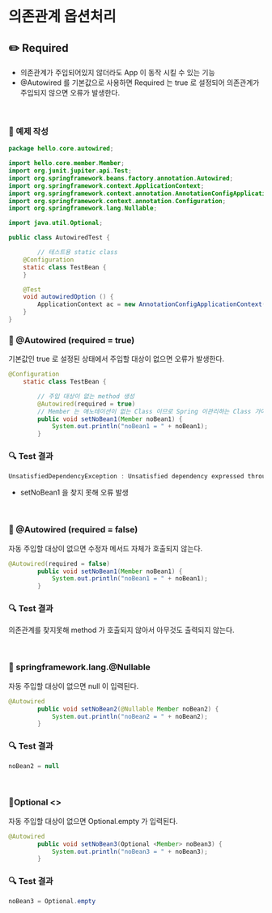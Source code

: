 # 의존관계 옵션처리

## ✏️ Required

- 의존관계가 주입되어있지 않더라도 App 이 동작 시킬 수 있는 기능
- @Autowired 를 기본값으로 사용하면 Required 는 true 로 설정되어 의존관계가 주입되지 않으면 오류가 발생한다.

<br>

### 📍 예제 작성

```java
package hello.core.autowired;

import hello.core.member.Member;
import org.junit.jupiter.api.Test;
import org.springframework.beans.factory.annotation.Autowired;
import org.springframework.context.ApplicationContext;
import org.springframework.context.annotation.AnnotationConfigApplicationContext;
import org.springframework.context.annotation.Configuration;
import org.springframework.lang.Nullable;

import java.util.Optional;

public class AutowiredTest {

		// 테스트용 static class
    @Configuration
    static class TestBean {
    }

    @Test
    void autowiredOption () {
        ApplicationContext ac = new AnnotationConfigApplicationContext(TestBean.class);
    }
}
```

### 📍 @Autowired (required = true)

기본값인 true 로 설정된 상태에서 주입할 대상이 없으면 오류가 발생한다.

```java
@Configuration
    static class TestBean {

        // 주입 대상이 없는 method 생성
        @Autowired(required = true)
        // Member 는 애노테이션이 없는 Class 이므로 Spring 이관리하는 Class 가아니다.
        public void setNoBean1(Member noBean1) {
            System.out.println("noBean1 = " + noBean1);
        }
```

### 🔍 Test 결과

```java
UnsatisfiedDependencyException : Unsatisfied dependency expressed through method 'setNoBean1’
```

- setNoBean1 을 찾지 못해 오류 발생

<br>

### 📍 @Autowired (required = false)

자동 주입할 대상이 없으면 수정자 메서드 자체가 호출되지 않는다.

```java
@Autowired(required = false)
        public void setNoBean1(Member noBean1) {
            System.out.println("noBean1 = " + noBean1);
        }
```

### 🔍 Test 결과

의존관계를 찾지못해 method 가 호출되지 않아서 아무것도 출력되지 않는다.

<br>

### 📍 springframework.lang.@Nullable

자동 주입할 대상이 없으면 null 이 입력된다.

```java
@Autowired
        public void setNoBean2(@Nullable Member noBean2) {
            System.out.println("noBean2 = " + noBean2);
        }
```

### 🔍 Test 결과

```java
noBean2 = null
```

<br>

### 📍Optional <>

자동 주입할 대상이 없으면 Optional.empty 가 입력된다.

```java
@Autowired
        public void setNoBean3(Optional <Member> noBean3) {
            System.out.println("noBean3 = " + noBean3);
        }
```

### 🔍 Test 결과

```java
noBean3 = Optional.empty
```